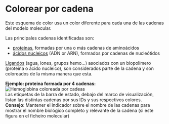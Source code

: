 # Colorear por cadena
Este esquema de color usa un color diferente para cada una de las cadenas del modelo molecular.

Las principales cadenas identificadas son:
* [proteinas](lexicon-protein), formadas por una o más cadenas de aminoácidos
* [ácidos nucleicos](lexicon-nucleic) (ADN or ARN), formados por cadenas de nucleótidos

[Ligandos](lexicon-ligand) (agua, iones, grupos hemo...) asociados con un biopolímero (proteína o ácido nucleico), son considerados parte de la cadena y son coloreados de la misma manera que esta.  

**Ejemplo: proteina formada por 4 cadenas:**  
![Hemoglobina coloreada por cadeas](static/img/colochain.png)    
Las etiquetas de la barra de estado, debajo del marco de visualización, listan las distintas cadenas por sus IDs y sus respectivos colores.  
**Consejo**: Mantener el indicador sobre el nombre de las cadenas para mostrar el nombre biológico completo y relevante de la cadena (si este figura en el ficheiro molecular)
